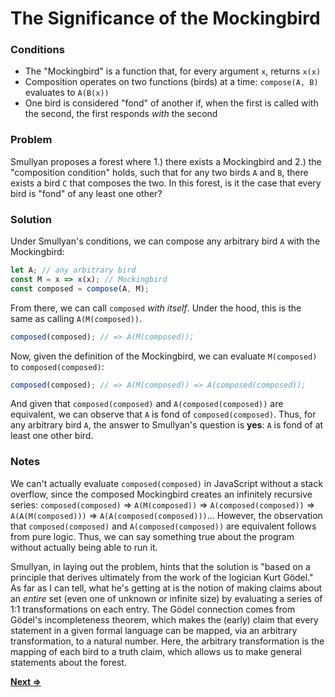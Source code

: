 # The Significance of the Mockingbird

### Conditions
* The "Mockingbird" is a function that, for every argument `x`, returns `x(x)`
* Composition operates on two functions (birds) at a time: `compose(A, B)` evaluates to `A(B(x))`
* One bird is considered "fond" of another if, when the first is called with the second, the first responds _with_ the second

### Problem
Smullyan proposes a forest where 1.) there exists a Mockingbird and 2.) the "composition condition" holds, such that for any two birds `A` and `B`, there exists a bird `C` that composes the two. In this forest, is it the case that every bird is "fond" of any least one other?

### Solution
Under Smullyan's conditions, we can compose any arbitrary bird `A` with the Mockingbird:
```js
let A; // any arbitrary bird
const M = x => x(x); // Mockingbird
const composed = compose(A, M);
```
From there, we can call `composed` _with itself_. Under the hood, this is the same as calling `A(M(composed))`.
```js
composed(composed); // => A(M(composed));
```
Now, given the definition of the Mockingbird, we can evaluate `M(composed)` to `composed(composed)`:
```js
composed(composed); // => A(M(composed)) => A(composed(composed));
```
And given that `composed(composed)` and `A(composed(composed))` are equivalent, we can observe that `A` is fond of `composed(composed)`. Thus, for any arbitrary bird `A`, the answer to Smullyan's question is **yes**: `A` is fond of at least one other bird.

### Notes
We can't actually evaluate `composed(composed)` in JavaScript without a stack overflow, since the composed Mockingbird creates an infinitely recursive series: `composed(composed)` => `A(M(composed))` => `A(composed(composed))` => `A(A(M(composed)))` => `A(A(composed(composed)))`... However, the observation that `composed(composed)` and `A(composed(composed))` are equivalent follows from pure logic. Thus, we can say something true about the program without actually being able to run it.

Smullyan, in laying out the problem, hints that the solution is "based on a principle that derives ultimately from the work of the logician Kurt Gödel." As far as I can tell, what he's getting at is the notion of making claims about an _entire_ set (even one of unknown or infinite size) by evaluating a series of 1:1 transformations on each entry. The Gödel connection comes from Gödel's incompleteness theorem, which makes the (early) claim that every statement in a given formal language can be mapped, via an arbitrary transformation, to a natural number. Here, the arbitrary transformation is the mapping of each bird to a truth claim, which allows us to make general statements about the forest.

[**Next =>**](../2/README.md)
